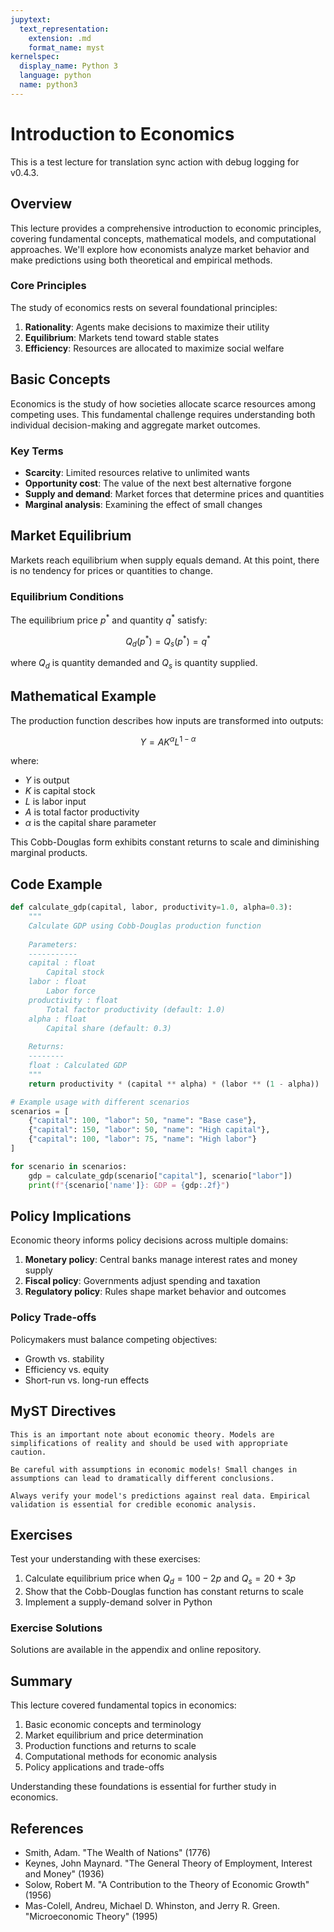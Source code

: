 ```yaml
---
jupytext:
  text_representation:
    extension: .md
    format_name: myst
kernelspec:
  display_name: Python 3
  language: python
  name: python3
---
```


# Introduction to Economics

This is a test lecture for translation sync action with debug logging for v0.4.3.

## Overview

This lecture provides a comprehensive introduction to economic principles, covering fundamental concepts, mathematical models, and computational approaches. We'll explore how economists analyze market behavior and make predictions using both theoretical and empirical methods.

### Core Principles

The study of economics rests on several foundational principles:

1. **Rationality**: Agents make decisions to maximize their utility
2. **Equilibrium**: Markets tend toward stable states
3. **Efficiency**: Resources are allocated to maximize social welfare

## Basic Concepts

Economics is the study of how societies allocate scarce resources among competing uses. This fundamental challenge requires understanding both individual decision-making and aggregate market outcomes.

### Key Terms

- **Scarcity**: Limited resources relative to unlimited wants
- **Opportunity cost**: The value of the next best alternative forgone
- **Supply and demand**: Market forces that determine prices and quantities
- **Marginal analysis**: Examining the effect of small changes

## Market Equilibrium

Markets reach equilibrium when supply equals demand. At this point, there is no tendency for prices or quantities to change.

### Equilibrium Conditions

The equilibrium price $p^*$ and quantity $q^*$ satisfy:

$$
Q_d(p^*) = Q_s(p^*) = q^*
$$

where $Q_d$ is quantity demanded and $Q_s$ is quantity supplied.

## Mathematical Example

The production function describes how inputs are transformed into outputs:

$$
Y = A K^{\alpha} L^{1-\alpha}
$$

where:
- $Y$ is output
- $K$ is capital stock
- $L$ is labor input
- $A$ is total factor productivity
- $\alpha$ is the capital share parameter

This Cobb-Douglas form exhibits constant returns to scale and diminishing marginal products.

## Code Example

```python
def calculate_gdp(capital, labor, productivity=1.0, alpha=0.3):
    """
    Calculate GDP using Cobb-Douglas production function
    
    Parameters:
    -----------
    capital : float
        Capital stock
    labor : float
        Labor force
    productivity : float
        Total factor productivity (default: 1.0)
    alpha : float
        Capital share (default: 0.3)
        
    Returns:
    --------
    float : Calculated GDP
    """
    return productivity * (capital ** alpha) * (labor ** (1 - alpha))

# Example usage with different scenarios
scenarios = [
    {"capital": 100, "labor": 50, "name": "Base case"},
    {"capital": 150, "labor": 50, "name": "High capital"},
    {"capital": 100, "labor": 75, "name": "High labor"}
]

for scenario in scenarios:
    gdp = calculate_gdp(scenario["capital"], scenario["labor"])
    print(f"{scenario['name']}: GDP = {gdp:.2f}")
```

## Policy Implications

Economic theory informs policy decisions across multiple domains:

1. **Monetary policy**: Central banks manage interest rates and money supply
2. **Fiscal policy**: Governments adjust spending and taxation
3. **Regulatory policy**: Rules shape market behavior and outcomes

### Policy Trade-offs

Policymakers must balance competing objectives:
- Growth vs. stability
- Efficiency vs. equity
- Short-run vs. long-run effects

## MyST Directives

```{note}
This is an important note about economic theory. Models are simplifications of reality and should be used with appropriate caution.
```

```{warning}
Be careful with assumptions in economic models! Small changes in assumptions can lead to dramatically different conclusions.
```

```{tip}
Always verify your model's predictions against real data. Empirical validation is essential for credible economic analysis.
```

## Exercises

Test your understanding with these exercises:

1. Calculate equilibrium price when $Q_d = 100 - 2p$ and $Q_s = 20 + 3p$
2. Show that the Cobb-Douglas function has constant returns to scale
3. Implement a supply-demand solver in Python

### Exercise Solutions

Solutions are available in the appendix and online repository.

## Summary

This lecture covered fundamental topics in economics:
1. Basic economic concepts and terminology
2. Market equilibrium and price determination
3. Production functions and returns to scale
4. Computational methods for economic analysis
5. Policy applications and trade-offs

Understanding these foundations is essential for further study in economics.

## References

- Smith, Adam. "The Wealth of Nations" (1776)
- Keynes, John Maynard. "The General Theory of Employment, Interest and Money" (1936)
- Solow, Robert M. "A Contribution to the Theory of Economic Growth" (1956)
- Mas-Colell, Andreu, Michael D. Whinston, and Jerry R. Green. "Microeconomic Theory" (1995)
